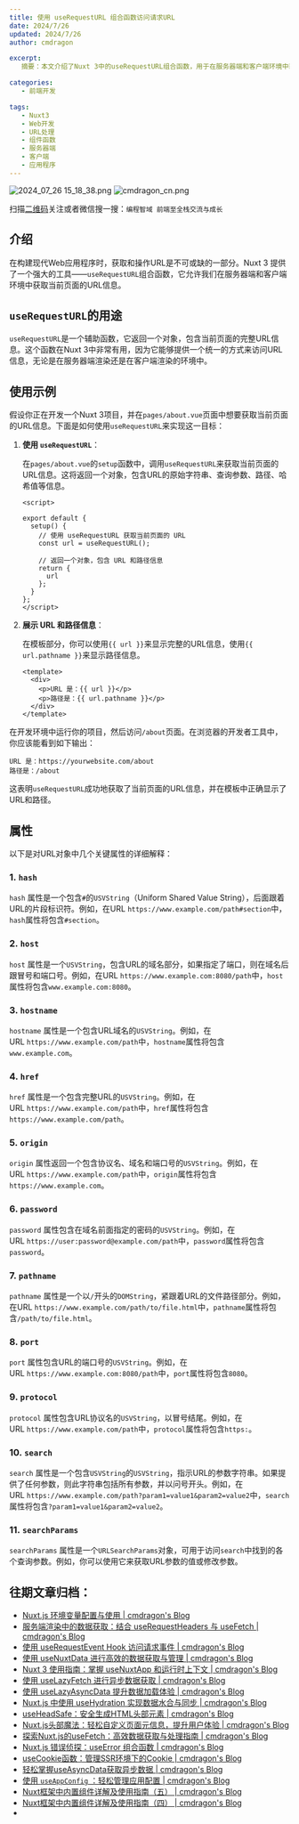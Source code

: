 ```yaml
---
title: 使用 useRequestURL 组合函数访问请求URL
date: 2024/7/26
updated: 2024/7/26
author: cmdragon

excerpt:
   摘要：本文介绍了Nuxt 3中的useRequestURL组合函数，用于在服务器端和客户端环境中获取当前页面的URL信息。通过示例展示了如何在页面中使用此函数获取并显示URL及其组成部分，如路径、查询参数等，适用于现代Web应用程序的开发。

categories:
   - 前端开发

tags:
   - Nuxt3
   - Web开发
   - URL处理
   - 组件函数
   - 服务器端
   - 客户端
   - 应用程序
---
```


<img src="https://static.cmdragon.cn/blog/images/2024_07_26 15_18_38.png@blog" title="2024_07_26 15_18_38.png" alt="2024_07_26 15_18_38.png"/>

<img src="https://static.cmdragon.cn/blog/images/cmdragon_cn.png" title="cmdragon_cn.png" alt="cmdragon_cn.png"/>


扫描[二维码](https://static.cmdragon.cn/blog/images/cmdragon_cn.png)关注或者微信搜一搜：`编程智域 前端至全栈交流与成长`

## 介绍

在构建现代Web应用程序时，获取和操作URL是不可或缺的一部分。Nuxt 3 提供了一个强大的工具——`useRequestURL`组合函数，它允许我们在服务器端和客户端环境中获取当前页面的URL信息。
## `useRequestURL`的用途

`useRequestURL`是一个辅助函数，它返回一个对象，包含当前页面的完整URL信息。这个函数在Nuxt 3中非常有用，因为它能够提供一个统一的方式来访问URL信息，无论是在服务器端渲染还是在客户端渲染的环境中。

## 使用示例

假设你正在开发一个Nuxt 3项目，并在`pages/about.vue`页面中想要获取当前页面的URL信息。下面是如何使用`useRequestURL`来实现这一目标：


1. **使用 `useRequestURL`**：

    在`pages/about.vue`的`setup`函数中，调用`useRequestURL`来获取当前页面的URL信息。这将返回一个对象，包含URL的原始字符串、查询参数、路径、哈希值等信息。

    ```
    <script>

    export default {
      setup() {
        // 使用 useRequestURL 获取当前页面的 URL
        const url = useRequestURL();

        // 返回一个对象，包含 URL 和路径信息
        return {
          url
        };
      }
    };
    </script>
    ```

2. **展示 URL 和路径信息**：

    在模板部分，你可以使用`{{ url }}`来显示完整的URL信息，使用`{{ url.pathname }}`来显示路径信息。

    ```
    <template>
      <div>
        <p>URL 是：{{ url }}</p>
        <p>路径是：{{ url.pathname }}</p>
      </div>
    </template>
    ```
    

在开发环境中运行你的项目，然后访问`/about`页面。在浏览器的开发者工具中，你应该能看到如下输出：

```
URL 是：https://yourwebsite.com/about
路径是：/about

```

这表明`useRequestURL`成功地获取了当前页面的URL信息，并在模板中正确显示了URL和路径。
## 属性
以下是对URL对象中几个关键属性的详细解释：

### 1. `hash`

`hash` 属性是一个包含`#`的`USVString`（Uniform Shared Value String），后面跟着URL的片段标识符。例如，在URL `https://www.example.com/path#section`中，`hash`属性将包含`#section`。

### 2. `host`

`host` 属性是一个`USVString`，包含URL的域名部分，如果指定了端口，则在域名后跟冒号和端口号。例如，在URL `https://www.example.com:8080/path`中，`host`属性将包含`www.example.com:8080`。

### 3. `hostname`

`hostname` 属性是一个包含URL域名的`USVString`。例如，在URL `https://www.example.com/path`中，`hostname`属性将包含`www.example.com`。

### 4. `href`

`href` 属性是一个包含完整URL的`USVString`。例如，在URL `https://www.example.com/path`中，`href`属性将包含`https://www.example.com/path`。

### 5. `origin`

`origin` 属性返回一个包含协议名、域名和端口号的`USVString`。例如，在URL `https://www.example.com/path`中，`origin`属性将包含`https://www.example.com`。

### 6. `password`

`password` 属性包含在域名前面指定的密码的`USVString`。例如，在URL `https://user:password@example.com/path`中，`password`属性将包含`password`。

### 7. `pathname`

`pathname` 属性是一个以`/`开头的`DOMString`，紧跟着URL的文件路径部分。例如，在URL `https://www.example.com/path/to/file.html`中，`pathname`属性将包含`/path/to/file.html`。

### 8. `port`

`port` 属性包含URL的端口号的`USVString`。例如，在URL `https://www.example.com:8080/path`中，`port`属性将包含`8080`。

### 9. `protocol`

`protocol` 属性包含URL协议名的`USVString`，以冒号结尾。例如，在URL `https://www.example.com/path`中，`protocol`属性将包含`https:`。

### 10. `search`

`search` 属性是一个包含`USVString`的`USVString`，指示URL的参数字符串。如果提供了任何参数，则此字符串包括所有参数，并以问号开头。例如，在URL `https://www.example.com/path?param1=value1&param2=value2`中，`search`属性将包含`?param1=value1&param2=value2`。

### 11. `searchParams`

`searchParams` 属性是一个`URLSearchParams`对象，可用于访问`search`中找到的各个查询参数。例如，你可以使用它来获取URL参数的值或修改参数。


## 往期文章归档：

- [Nuxt.js 环境变量配置与使用 | cmdragon's Blog](https://blog.cmdragon.cn/posts/c79d66614163/)
- [服务端渲染中的数据获取：结合 useRequestHeaders 与 useFetch | cmdragon's Blog](https://blog.cmdragon.cn/posts/e38e8d28511a/)
- [使用 useRequestEvent Hook 访问请求事件 | cmdragon's Blog](https://blog.cmdragon.cn/posts/2f2570605277/)
- [使用 useNuxtData 进行高效的数据获取与管理 | cmdragon's Blog](https://blog.cmdragon.cn/posts/5e9f5a2b593e/)
- [Nuxt 3 使用指南：掌握 useNuxtApp 和运行时上下文 | cmdragon's Blog](https://blog.cmdragon.cn/posts/f51bb8ed8307/)
- [使用 useLazyFetch 进行异步数据获取 | cmdragon's Blog](https://blog.cmdragon.cn/posts/117488d6538b/)
- [使用 useLazyAsyncData 提升数据加载体验 | cmdragon's Blog](https://blog.cmdragon.cn/posts/b8e3c2416dc7/)
- [Nuxt.js 中使用 useHydration 实现数据水合与同步 | cmdragon's Blog](https://blog.cmdragon.cn/posts/177c9c78744f/)
- [useHeadSafe：安全生成HTML头部元素 | cmdragon's Blog](https://blog.cmdragon.cn/posts/56ede6d7b04b/)
- [Nuxt.js头部魔法：轻松自定义页面元信息，提升用户体验 | cmdragon's Blog](https://blog.cmdragon.cn/posts/28859392f373/)
- [探索Nuxt.js的useFetch：高效数据获取与处理指南 | cmdragon's Blog](https://blog.cmdragon.cn/posts/b4311c856080/)
- [Nuxt.js 错误侦探：useError 组合函数 | cmdragon's Blog](https://blog.cmdragon.cn/posts/a86a834c8e7a/)
- [useCookie函数：管理SSR环境下的Cookie | cmdragon's Blog](https://blog.cmdragon.cn/posts/f36e9827abb4/)
- [轻松掌握useAsyncData获取异步数据 | cmdragon's Blog](https://blog.cmdragon.cn/posts/bdaee7956a6e/)
- [使用 `useAppConfig` ：轻松管理应用配置 | cmdragon's Blog](https://blog.cmdragon.cn/posts/133b896ec704/)
- [Nuxt框架中内置组件详解及使用指南（五） | cmdragon's Blog](https://blog.cmdragon.cn/posts/707e1176ace8/)
- [Nuxt框架中内置组件详解及使用指南（四） | cmdragon's Blog](https://blog.cmdragon.cn/posts/64c74472d95e/)
- 

